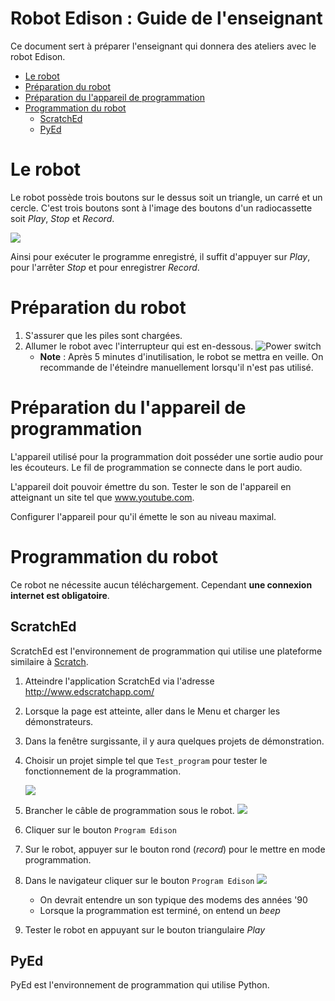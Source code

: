 # Robot Edison : Guide de l'enseignant <!-- omit in toc -->

Ce document sert à préparer l'enseignant qui donnera des ateliers avec le robot Edison.

- [Le robot](#le-robot)
- [Préparation du robot](#préparation-du-robot)
- [Préparation du l'appareil de programmation](#préparation-du-lappareil-de-programmation)
- [Programmation du robot](#programmation-du-robot)
  - [ScratchEd](#scratched)
  - [PyEd](#pyed)

# Le robot
Le robot possède trois boutons sur le dessus soit un triangle, un carré et un cercle. C'est trois boutons sont à l'image des boutons d'un radiocassette soit *Play*, *Stop* et *Record*.

![](img/robot_buttons.jpg)

Ainsi pour exécuter le programme enregistré, il suffit d'appuyer sur *Play*, pour l'arrêter *Stop* et pour enregistrer *Record*.

# Préparation du robot
1. S'assurer que les piles sont chargées.
2. Allumer le robot avec l'interrupteur qui est en-dessous.
![Power switch](img/edison_power.png)
    - **Note** : Après 5 minutes d'inutilisation, le robot se mettra en veille. On recommande de l'éteindre manuellement lorsqu'il n'est pas utilisé.

# Préparation du l'appareil de programmation

L'appareil utilisé pour la programmation doit posséder une sortie audio pour les écouteurs. Le fil de programmation se connecte dans le port audio.

L'appareil doit pouvoir émettre du son. Tester le son de l'appareil en atteignant un site tel que www.youtube.com.

Configurer l'appareil pour qu'il émette le son au niveau maximal.

# Programmation du robot

Ce robot ne nécessite aucun téléchargement. Cependant **une connexion internet est obligatoire**.

## ScratchEd
ScratchEd est l'environnement de programmation qui utilise une plateforme similaire à [Scratch](https://scratch.mit.edu/).

1. Atteindre l'application ScratchEd via l'adresse http://www.edscratchapp.com/
2. Lorsque la page est atteinte, aller dans le Menu et charger les démonstrateurs.
3. Dans la fenêtre surgissante, il y aura quelques projets de démonstration.
4. Choisir un projet simple tel que `Test_program` pour tester le fonctionnement de la programmation.

   ![](img/load_demos.png)
5. Brancher le câble de programmation sous le robot.
![](img/robot_plug.jpg)
6. Cliquer sur le bouton `Program Edison`
7. Sur le robot, appuyer sur le bouton rond (*record*) pour le mettre en mode programmation.
8. Dans le navigateur cliquer sur le bouton `Program Edison`
   ![](img/edscratch_program_robot.gif)
   - On devrait entendre un son typique des modems des années '90
   - Lorsque la programmation est terminé, on entend un *beep*
9.  Tester le robot en appuyant sur le bouton triangulaire *Play*


## PyEd
PyEd est l'environnement de programmation qui utilise Python.

